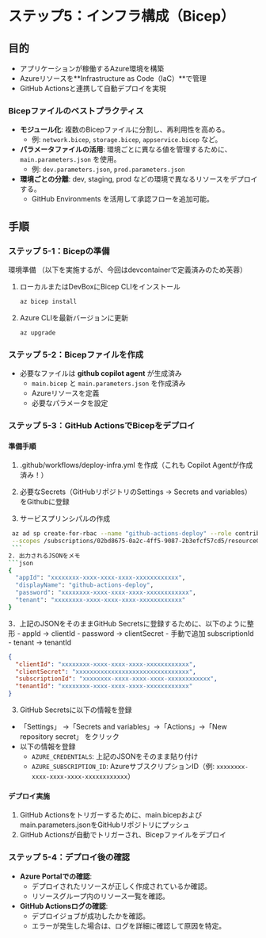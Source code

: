 # ステップ5：インフラ構成（Bicep）

## 目的
- アプリケーションが稼働するAzure環境を構築
- Azureリソースを**Infrastructure as Code（IaC）**で管理
- GitHub Actionsと連携して自動デプロイを実現

### Bicepファイルのベストプラクティス

- **モジュール化**: 複数のBicepファイルに分割し、再利用性を高める。
  - 例: `network.bicep`, `storage.bicep`, `appservice.bicep` など。
- **パラメータファイルの活用**: 環境ごとに異なる値を管理するために、`main.parameters.json` を使用。
  - 例: `dev.parameters.json`, `prod.parameters.json`
- **環境ごとの分離**: dev, staging, prod などの環境で異なるリソースをデプロイする。
  - GitHub Environments を活用して承認フローを追加可能。


## 手順

### ステップ 5-1：Bicepの準備

環境準備
（以下を実施するが、今回はdevcontainerで定義済みのため芙蓉）

1. ローカルまたはDevBoxにBicep CLIをインストール
    ```bash
    az bicep install
   ```
2. Azure CLIを最新バージョンに更新
    ```bash
    az upgrade
    ```  
### ステップ 5-2：Bicepファイルを作成
  - 必要なファイルは **github copilot agent** が生成済み
    - `main.bicep` と `main.parameters.json` を作成済み 
    - Azureリソースを定義
    - 必要なパラメータを設定

### ステップ 5-3：GitHub ActionsでBicepをデプロイ

#### 準備手順
1. .github/workflows/deploy-infra.yml を作成（これも Copilot Agentが作成済み！）

2. 必要なSecrets（GitHubリポジトリのSettings → Secrets and variables）をGithubに登録
  1. サービスプリンシパルの作成
   ```bash
    az ad sp create-for-rbac --name "github-actions-deploy" --role contributor \
    --scopes /subscriptions/02bd8675-0a2c-4ff5-9087-2b3efcf57cd5/resourceGroups/rg-devops
    ```
  2. 出力されるJSONをメモ
   ```json
   {
     "appId": "xxxxxxxx-xxxx-xxxx-xxxx-xxxxxxxxxxxx",
     "displayName": "github-actions-deploy",
     "password": "xxxxxxxx-xxxx-xxxx-xxxx-xxxxxxxxxxxx",
     "tenant": "xxxxxxxx-xxxx-xxxx-xxxx-xxxxxxxxxxxx"
   }
   ```
  3．上記のJSONをそのままGitHub Secretsに登録するために、以下のように整形
    - appId	→ clientId
    - password → clientSecret
    - 手動で追加	subscriptionId
    - tenant → tenantId
   ```json
   {
     "clientId": "xxxxxxxx-xxxx-xxxx-xxxx-xxxxxxxxxxxx",
     "clientSecret": "xxxxxxxxxxxxxxxxxxxxxxxxxxxxxxxx",
     "subscriptionId": "xxxxxxxx-xxxx-xxxx-xxxx-xxxxxxxxxxxx",
     "tenantId": "xxxxxxxx-xxxx-xxxx-xxxx-xxxxxxxxxxxx"
   }
   ```  

  3. GitHub Secretsに以下の情報を登録
   - 「Settings」 →「Secrets and variables」→「Actions」→「New repository secret」 をクリック
   - 以下の情報を登録
     - `AZURE_CREDENTIALS`: 上記のJSONをそのまま貼り付け
     - `AZURE_SUBSCRIPTION_ID`: AzureサブスクリプションID（例: `xxxxxxxx-xxxx-xxxx-xxxx-xxxxxxxxxxxx`）

#### デプロイ実施
1. GitHub Actionsをトリガーするために、main.bicepおよびmain.parameters.jsonをGitHubリポジトリにプッシュ
2. GitHub Actionsが自動でトリガーされ、Bicepファイルをデプロイ

### ステップ 5-4：デプロイ後の確認

- **Azure Portalでの確認**:
  - デプロイされたリソースが正しく作成されているか確認。
  - リソースグループ内のリソース一覧を確認。
- **GitHub Actionsログの確認**:
  - デプロイジョブが成功したかを確認。
  - エラーが発生した場合は、ログを詳細に確認して原因を特定。
